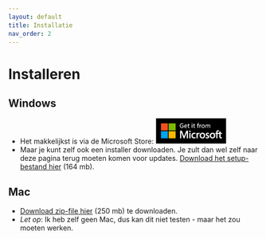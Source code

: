 ```yaml
---
layout: default
title: Installatie
nav_order: 2
---
```


# Installeren

## Windows
- Het makkelijkst is via de Microsoft Store: <a href='//www.microsoft.com/store/apps/9PFFX4W0P498?cid=storebadge&ocid=badge'><img src='WindowsStoreBadge.png' alt='English badge' style='width: 142px; height: 52px;'/></a>
- Maar je kunt zelf ook een installer downloaden. Je zult dan wel zelf naar deze pagina terug moeten komen voor updates. [Download het setup-bestand hier](https://github.com/ElmarJ/Waterlooplein3D/releases/latest/download/waterlooplein3d_win32_setup.exe) (164 mb).

## Mac

- [Download zip-file hier](https://github.com/ElmarJ/Waterlooplein3D/releases/latest/download/waterlooplein3d_mac.zip) (250 mb) te downloaden.
- *Let op*: Ik heb zelf geen Mac, dus kan dit niet testen - maar het zou moeten werken.